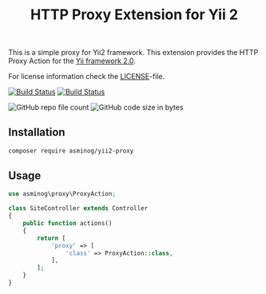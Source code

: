 <p align="center">
    <h1 align="center">HTTP Proxy Extension for Yii 2</h1>
    <br>
</p>

This is a simple proxy for Yii2 framework.
This extension provides the HTTP Proxy Action for the [Yii framework 2.0](https://www.yiiframework.com).

For license information check the [LICENSE](LICENSE.md)-file.

[![Build Status](https://github.com/asminog/yii2-proxy/workflows/analyze/badge.svg)](https://github.com/asminog/yii2-proxy/actions/workflows/analyze.yml)
[![Build Status](https://github.com/asminog/yii2-proxy/workflows/phpmd/badge.svg)](https://github.com/asminog/yii2-proxy/actions/workflows/phpmd.yml)

![GitHub repo file count](https://img.shields.io/github/directory-file-count/asminog/yii2-proxy)
![GitHub code size in bytes](https://img.shields.io/github/languages/code-size/asminog/yii2-proxy)


## Installation

```bash
composer require asminog/yii2-proxy
```

## Usage

```php
use asminog\proxy\ProxyAction;

class SiteController extends Controller
{
    public function actions()
    {
        return [
            'proxy' => [
                'class' => ProxyAction::class,
            ],
        ];
    }
}
```



